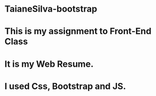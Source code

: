 # TaianeSilva-bootstrap

# This is my assignment to Front-End Class

# It is my Web Resume.

# I used Css, Bootstrap and JS.

